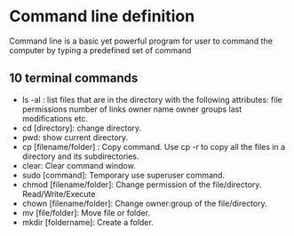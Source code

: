 # Command line definition
Command line is a basic yet powerful program for user to command the computer by typing a predefined set of command


##  10 terminal commands
* ls -al : list files that are in the directory with the following attributes:
        file permissions
        number of links
        owner name
        owner groups
        last modifications
        etc.
* cd [directory]: change directory.
* pwd: show current directory.
* cp [filename/folder] : Copy command. Use cp -r to copy all the files in a directory and its subdirectories.
* clear: Clear command window.
* sudo [command]: Temporary use superuser command.
* chmod [filename/folder]: Change permission of the file/directory. Read/Write/Execute
* chown [filename/folder]: Change owner:group of the file/directory.
* mv [file/folder]: Move file or folder.
* mkdir [foldername]: Create a folder.
